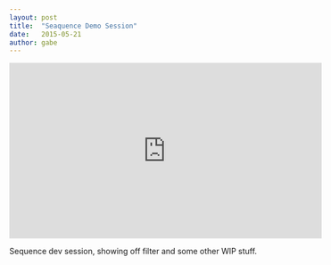 ```yaml
---
layout: post
title:  "Seaquence Demo Session"
date:   2015-05-21
author: gabe
---
```


<iframe width="560" height="315" src="https://www.youtube.com/embed/DjrFu7oRXlA" frameborder="0" allowfullscreen></iframe>

Sequence dev session, showing off filter and some other WIP stuff.